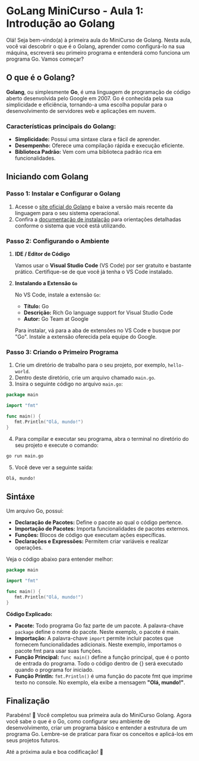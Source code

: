 # GoLang MiniCurso - Aula 1: Introdução ao Golang

Olá! Seja bem-vindo(a) à primeira aula do MiniCurso de Golang. Nesta aula, você vai descobrir o que é o Golang, aprender como configurá-lo na sua máquina, escreverá seu primeiro programa e entenderá como funciona um programa Go. Vamos começar?

## O que é o Golang?

**Golang**, ou simplesmente **Go**, é uma linguagem de programação de código aberto desenvolvida pelo Google em 2007. Go é conhecida pela sua simplicidade e eficiência, tornando-a uma escolha popular para o desenvolvimento de servidores web e aplicações em nuvem.

### Características principais do Golang:

- **Simplicidade:** Possui uma sintaxe clara e fácil de aprender.
- **Desempenho:** Oferece uma compilação rápida e execução eficiente.
- **Biblioteca Padrão:** Vem com uma biblioteca padrão rica em funcionalidades.

## Iniciando com Golang

### Passo 1: Instalar e Configurar o Golang

1. Acesse o [site oficial do Golang](https://go.dev/) e baixe a versão mais recente da linguagem para o seu sistema operacional.
2. Confira a [documentação de instalação](https://go.dev/doc/install) para orientações detalhadas conforme o sistema que você está utilizando.

### Passo 2: Configurando o Ambiente

1. **IDE / Editor de Código**

   Vamos usar o **Visual Studio Code** (VS Code) por ser gratuito e bastante prático. Certifique-se de que você já tenha o VS Code instalado.

2. **Instalando a Extensão `Go`**

   No VS Code, instale a extensão `Go`:
   - **Título:** Go
   - **Descrição:** Rich Go language support for Visual Studio Code
   - **Autor:** Go Team at Google

   Para instalar, vá para a aba de extensões no VS Code e busque por "Go". Instale a extensão oferecida pela equipe do Google.

### Passo 3: Criando o Primeiro Programa

1. Crie um diretório de trabalho para o seu projeto, por exemplo, `hello-world`.
2. Dentro deste diretório, crie um arquivo chamado `main.go`.
3. Insira o seguinte código no arquivo `main.go`:

```go
package main

import "fmt"

func main() {
   fmt.Println("Olá, mundo!")
}
```

4. Para compilar e executar seu programa, abra o terminal no diretório do seu projeto e execute o comando:

```bash
go run main.go
```

5. Você deve ver a seguinte saída:

```txt
Olá, mundo!
```

## Sintáxe

Um arquivo Go, possui:

- **Declaração de Pacotes:** Define o pacote ao qual o código pertence.
- **Importação de Pacotes:** Importa funcionalidades de pacotes externos.
- **Funções:** Blocos de código que executam ações específicas.
- **Declarações e Expressões:** Permitem criar variáveis e realizar operações.

Veja o código abaixo para entender melhor:

```go
package main 

import "fmt"

func main() {
   fmt.Println("Olá, mundo!")
}
```

**Código Explicado:**

- **Pacote:** Todo programa Go faz parte de um pacote. A palavra-chave `package` define o nome do pacote. Neste exemplo, o pacote é main.
- **Importação:** A palavra-chave `import` permite incluir pacotes que fornecem funcionalidades adicionais. Neste exemplo, importamos o pacote fmt para usar suas funções.
- **Função Principal:** `func main()` define a função principal, que é o ponto de entrada do programa. Todo o código dentro de {} será executado quando o programa for iniciado.
- **Função Println:** `fmt.Println()` é uma função do pacote fmt que imprime texto no console. No exemplo, ela exibe a mensagem **"Olá, mundo!"**.

## Finalização

Parabéns! 🎉 Você completou sua primeira aula do MiniCurso Golang. Agora você sabe o que é o Go, como configurar seu ambiente de desenvolvimento, criar um programa básico e entender a estrutura de um programa Go. Lembre-se de praticar para fixar os conceitos e aplicá-los em seus projetos futuros.

Até a próxima aula e boa codificação! 🚀

